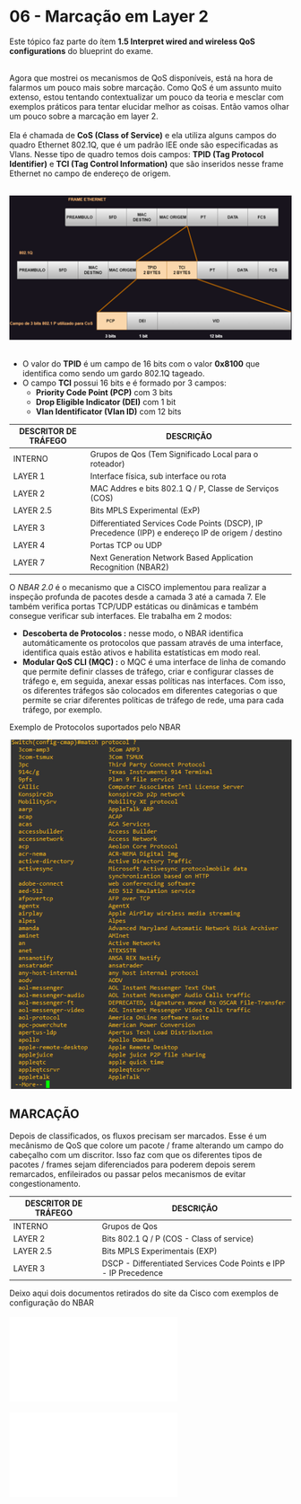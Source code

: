 # 06 - Marcação em Layer 2

Este tópico faz parte do ítem **1.5 Interpret wired and wireless QoS configurations** do blueprint do exame. <br></br>

Agora que mostrei os mecanismos de QoS disponíveis, está na hora de falarmos um pouco mais sobre marcação. Como QoS é um assunto muito extenso, estou tentando contextualizar um pouco da teoria e mesclar com exemplos práticos para tentar elucidar melhor as coisas. Então vamos olhar um pouco sobre a marcação em layer 2. <br></br>
Ela é chamada de **CoS (Class of Service)** e ela utiliza alguns campos do quadro Ethernet 802.1Q, que é um padrão IEE onde são especificadas as Vlans. Nesse tipo de quadro temos dois campos: **TPID (Tag Protocol Identifier)** e **TCI (Tag Control Information)** que são inseridos nesse frame Ethernet no campo de endereço de origem. <br></br>

![CLASSIFICAÇÃO](Imagens/quadro_ethernet.png) <br></br>

* O valor do **TPID** é um campo de 16 bits com o valor **0x8100** que identifica como sendo um gardo 802.1Q tageado.
* O campo **TCI** possui 16 bits e é formado por 3 campos:
    * **Priority Code Point (PCP)** com 3 bits
    * **Drop Eligible Indicator (DEI)** com 1 bit
    * **Vlan Identificator (Vlan ID)** com 12 bits 









| DESCRITOR DE TRÁFEGO                  | DESCRIÇÃO                                                                                                    |
|---------------------------------------|------------------------------------------------------------------------------------------------------------- |
| INTERNO                               | Grupos de Qos (Tem Significado Local para o roteador)                                                        |
| LAYER 1                               | Interface física, sub interface ou rota                                                                      |
| LAYER 2                               | MAC Addres e bits 802.1 Q / P, Classe de Serviços (COS)                                                      |
| LAYER 2.5                             | Bits MPLS Experimental (ExP)                                                                                 |
| LAYER 3                               | Differentiated Services Code Points (DSCP), IP Precedence (IPP) e endereço IP de origem / destino            |
| LAYER 4                               | Portas TCP ou UDP                                                                                            |
| LAYER 7                               | Next Generation Network Based Application Recognition (NBAR2)                                                |

O *NBAR 2.0* é o mecanismo que a CISCO implementou para realizar a inspeção profunda de pacotes desde a camada 3 até a camada 7. Ele também verifica portas TCP/UDP estáticas ou dinâmicas e também consegue verificar sub interfaces. Ele trabalha em 2 modos: 

* __Descoberta de Protocolos :__ nesse modo, o NBAR identifica automáticamente os protocolos que passam através de uma interface, identifica quais estão ativos e habilita estatísticas em modo real.
* __Modular QoS CLI (MQC) :__ o MQC é uma interface de linha de comando que permite definir classes de tráfego, criar e configurar classes de tráfego e, em seguida, anexar essas políticas nas interfaces. Com isso, os diferentes tráfegos são colocados em diferentes categorias o que permite se criar diferentes políticas de tráfego de rede, uma para cada tráfego, por exemplo.

Exemplo de Protocolos suportados pelo NBAR

![Protocolos](Imagens/nbar_proto.png) 

## MARCAÇÃO

Depois de classificados, os fluxos precisam ser marcados. Esse é um mecânismo de QoS que colore um pacote / frame alterando um campo do cabeçalho com um discritor. Isso faz com que os diferentes tipos de pacotes / frames sejam diferenciados para poderem depois serem remarcados, enfileirados ou passar pelos mecanismos de evitar congestionamento.

| DESCRITOR DE TRÁFEGO                  | DESCRIÇÃO                                                                                                    |
|---------------------------------------|------------------------------------------------------------------------------------------------------------- |
| INTERNO                               | Grupos de Qos                                                                                                |
| LAYER 2                               | Bits 802.1 Q / P (COS - Class of service)                                                                    |
| LAYER 2.5                             | Bits MPLS Experimentais (EXP)                                                                                |
| LAYER 3                               | DSCP - Differentiated Services Code Points e IPP - IP Precedence                                             |

Deixo aqui dois documentos retirados do site da Cisco com exemplos de configuração do NBAR <br></br>
![NBAR01](Arquivos/01-nbar_mqc.pdf) <br></br>
![NBAR02](Arquivos/02-nbar_protocol_discovery.pdf) <br></br>
